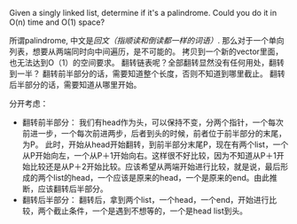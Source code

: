 Given a singly linked list, determine if it's a palindrome.
Could you do it in O(n) time and O(1) space?

所谓palindrome, 中文是*回文（指顺读和倒读都一样的词语）*.
那么对于一个单向列表，想要从两端同时向中间遍历，是不可能的。
拷贝到一个新的vector里面，也无法达到O（1）的空间要求。
翻转链表呢？全部翻转显然没有任何用处，翻转到一半？
翻转前半部分的话，需要知道整个长度，否则不知道到哪里截止。
翻转后半部分的话，需要知道从哪里开始。

分开考虑：
* 翻转前半部分：
  我们有head作为头，可以保持不变，分两个指针，一个每次前进一步，一个每次前进两步，后者到头的时候，前者位于前半部分的末尾，为P。
  此时，开始从head开始翻转，到前半部分末尾P，现在有两个list，一个从P开始向左，一个从P＋1开始向右。这样很不好比较，因为不知道从P＋1开始比较还是从P＋2开始比较。应该希望从两端开始进行比较，就是说，最后形成的两个list的head，一个应该是原来的head，一个是原来的end。由此推断，应该翻转后半部分。
* 翻转后半部分：
  翻转后，拿到两个list，一个head，一个end，开始进行比较，两个截止条件，一个是遇到不想等的，一个是head list到头。